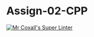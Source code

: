 # Assign-02-CPP
[![Mr Coxall's Super Linter](https://github.com/ICS3U-Programming-Kestrel-B/Assign-02-CPP/workflows/Mr%20Coxall's%20Super%20Linter/badge.svg)](https://github.com/ICS3U-Programming-Kestrel-B/Assign-02-CPP/actions/)
